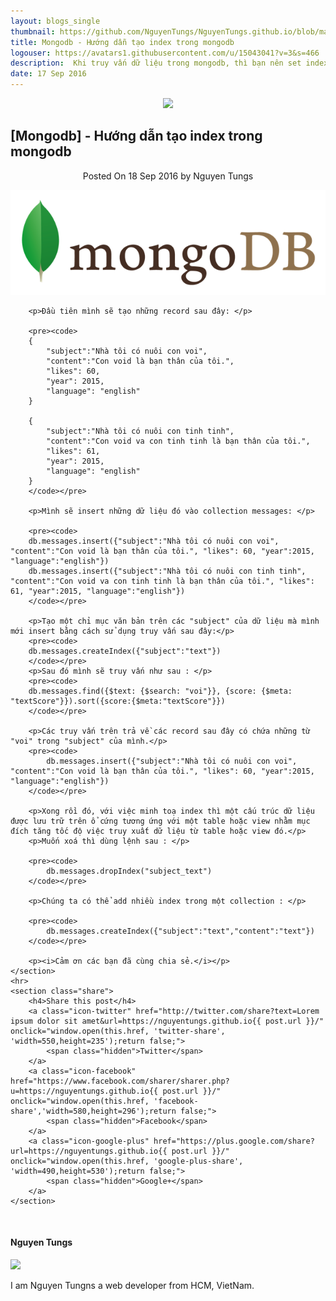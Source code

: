 ```yaml
---
layout: blogs_single
thumbnail: https://github.com/NguyenTungs/NguyenTungs.github.io/blob/master/assets/img/mongodb-logo.png?raw=true
title: Mongodb - Hướng dẫn tạo index trong mongodb
logouser: https://avatars1.githubusercontent.com/u/15043041?v=3&s=466
description:  Khi truy vấn dữ liệu trong mongodb, thì bạn nên set index cho các collection để được truy vấn nhanh hơn, và hiệu quả hơn. Sau đây mình sẽ hướng dẫn các bạn cách tạo , xoá, và tạo nhiều index trên một Collection.
date: 17 Sep 2016
---
```


<article class="post tag-article">
    <div align='center'><img class='post-top' src='https://avatars1.githubusercontent.com/u/15043041?v=3&s=466' /></div>
    <h1 class="post-title">[Mongodb] - Hướng dẫn tạo index trong mongodb</h1>
    <div align='center'>
        <span class="post-meta">
        Posted On <time datetime="2016-09-18">18 Sep 2016</time> by Nguyen Tungs
        </span>
    </div>
    <section class="post-content">
        <p><img src="https://github.com/NguyenTungs/NguyenTungs.github.io/blob/master/assets/img/mongodb-logo.png?raw=true" alt="" />
        </p>

        
        <p>Đầu tiên mình sẽ tạo những record sau đây: </p>
        
        <pre><code>
        {
            "subject":"Nhà tôi có nuôi con voi", 
            "content":"Con void là bạn thân của tôi.", 
            "likes": 60, 
            "year": 2015, 
            "language": "english"
        }

        {
            "subject":"Nhà tôi có nuôi con tinh tinh", 
            "content":"Con void va con tinh tinh là bạn thân của tôi.", 
            "likes": 61, 
            "year": 2015, 
            "language": "english"
        }
        </code></pre> 
        
        <p>Mình sẽ insert những dữ liệu đó vào collection messages: </p>
        
        <pre><code>
        db.messages.insert({"subject":"Nhà tôi có nuôi con voi", "content":"Con void là bạn thân của tôi.", "likes": 60, "year":2015, "language":"english"})
        db.messages.insert({"subject":"Nhà tôi có nuôi con tinh tinh", "content":"Con void va con tinh tinh là bạn thân của tôi.", "likes": 61, "year":2015, "language":"english"})
        </code></pre>
    
        <p>Tạo một chỉ mục văn bản trên các "subject" của dữ liệu mà mình mới insert bằng cách sử dụng truy vấn sau đây:</p>
        <pre><code>
        db.messages.createIndex({"subject":"text"})
        </code></pre>
        <p>Sau đó mình sẽ truy vấn như sau : </p>
        <pre><code>
        db.messages.find({$text: {$search: "voi"}}, {score: {$meta: "textScore"}}).sort({score:{$meta:"textScore"}})
        </code></pre>

        <p>Các truy vấn trên trả về các record sau đây có chứa những từ "voi" trong "subject" của mình.</p>
        <pre><code>
            db.messages.insert({"subject":"Nhà tôi có nuôi con voi", "content":"Con void là bạn thân của tôi.", "likes": 60, "year":2015, "language":"english"})
        </code></pre>

        <p>Xong rồi đó, với việc minh toạ index thì một cấu trúc dữ liệu được lưu trữ trên ổ cứng tương ứng với một table hoặc view nhằm mục đích tăng tốc độ việc truy xuất dữ liệu từ table hoặc view đó.</p>
        <p>Muốn xoá thì dùng lệnh sau : </p>
        
        <pre><code>
            db.messages.dropIndex("subject_text") 
        </code></pre>

        <p>Chúng ta có thể add nhiều index trong một collection : </p>
        
        <pre><code>
            db.messages.createIndex({"subject":"text","content":"text"})
        </code></pre>

        <p><i>Cảm ơn các bạn đã cùng chia sẻ.</i></p>
    </section>
    <hr>
    <section class="share">
        <h4>Share this post</h4>
        <a class="icon-twitter" href="http://twitter.com/share?text=Lorem ipsum dolor sit amet&url=https://nguyentungs.github.io{{ post.url }}/" onclick="window.open(this.href, 'twitter-share', 'width=550,height=235');return false;">
            <span class="hidden">Twitter</span>
        </a>
        <a class="icon-facebook" href="https://www.facebook.com/sharer/sharer.php?u=https://nguyentungs.github.io{{ post.url }}/" onclick="window.open(this.href, 'facebook-share','width=580,height=296');return false;">
            <span class="hidden">Facebook</span>
        </a>
        <a class="icon-google-plus" href="https://plus.google.com/share?url=https://nguyentungs.github.io{{ post.url }}/" onclick="window.open(this.href, 'google-plus-share', 'width=490,height=530');return false;">
            <span class="hidden">Google+</span>
        </a>
    </section>
</article>

<br/>
<article class="post tag-article">
    <footer class="post-footer">
        <section class="author">
            <h4>Nguyen Tungs</h4>
            <img src='https://avatars1.githubusercontent.com/u/15043041?v=3&s=466' />
            <p>I am Nguyen Tungns a web developer from HCM, VietNam.</p>
        </section>
    </footer>
</article>
<br/>
<article class="post tag-article">
    <br/>
    <div id="disqus_thread">
        <div class="fb-comments" data-href="https://nguyentungs.github.io{{ post.url }}/" data-width="100%" data-num-posts="10" data-colorscheme="dark"></div>
    </div>
</article>
